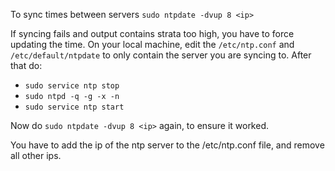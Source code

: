 To sync times between servers
`sudo ntpdate -dvup 8 <ip>`

If syncing fails and output contains strata too high, you have to force updating the time. On your local machine, edit the `/etc/ntp.conf` and `/etc/default/ntpdate` to only contain the server you are syncing to.
After that do:

 * `sudo service ntp stop`
 * `sudo ntpd -q -g -x -n`
 * `sudo service ntp start`
 
Now do
`sudo ntpdate -dvup 8 <ip>`
again, to ensure it worked.



You have to add the ip of the ntp server to the /etc/ntp.conf file, and remove all other ips.
